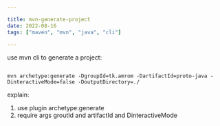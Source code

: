 ```yaml
---

title: mvn-generate-project
date: 2022-08-16
tags: ["maven", "mvn", "java", "cli"]

---
```


use mvn cli to generate a project:

```shell

mvn archetype:generate -DgroupId=tk.amrom -DartifactId=proto-java -DinteractiveMode=false -DoutputDirectory=./

```

explain:

1. use plugin archetype:generate 
2. require args groutId and artifactId and DinteractiveMode
